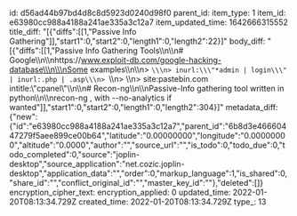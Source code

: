 id: d56ad44b97bd4d8c8d5923d0240d98f0
parent_id: 
item_type: 1
item_id: e63980cc988a4188a241ae335a3c12a7
item_updated_time: 1642666315552
title_diff: "[{\"diffs\":[[1,\"Passive Info Gathering\"]],\"start1\":0,\"start2\":0,\"length1\":0,\"length2\":22}]"
body_diff: "[{\"diffs\":[[1,\"Passive Info Gathering Tools\\\n\\\n# Google\\\n\\\nhttps://www.exploit-db.com/google-hacking-database\\\n\\\nSome examples\\\n\\\n> ```\\\n> inurl:\\\"*admin | login\\\" | inurl:.php | .asp\\\n> ```\\\n> \\\n> site:pastebin.com intitle:\\\"cpanel\\\"\\\n\\\n# Recon-ng\\\n\\\nPassive-Info gathering tool written in python\\\n\\\nrecon-ng , with --no-analytics if wanted\"]],\"start1\":0,\"start2\":0,\"length1\":0,\"length2\":304}]"
metadata_diff: {"new":{"id":"e63980cc988a4188a241ae335a3c12a7","parent_id":"6b8d3e46660447279f5aee899ce00b64","latitude":"0.00000000","longitude":"0.00000000","altitude":"0.0000","author":"","source_url":"","is_todo":0,"todo_due":0,"todo_completed":0,"source":"joplin-desktop","source_application":"net.cozic.joplin-desktop","application_data":"","order":0,"markup_language":1,"is_shared":0,"share_id":"","conflict_original_id":"","master_key_id":""},"deleted":[]}
encryption_cipher_text: 
encryption_applied: 0
updated_time: 2022-01-20T08:13:34.729Z
created_time: 2022-01-20T08:13:34.729Z
type_: 13